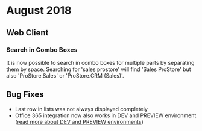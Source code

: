 # August 2018

## Web Client

### Search in Combo Boxes

It is now possible to search in combo boxes for multiple parts by separating them by space. Searching for 'sales prostore' will find 'Sales ProStore' but also 'ProStore.Sales' or 'ProStore.CRM (Sales)'.

## Bug Fixes

- Last row in lists was not always displayed completely
- Office 365 integration now also works in DEV and PREVIEW environment ([read more about DEV and PREVIEW environments](http://www.timecockpit.com/blog/2017/05/09/Change-to-Our-Release-Cycle))